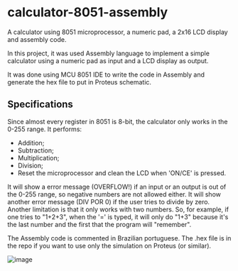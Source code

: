 # calculator-8051-assembly
A calculator using 8051 microprocessor, a numeric pad, a 2x16 LCD display and assembly code.

In this project, it was used Assembly language to implement a simple calculator using a numeric pad as input and a LCD display as output.

It was done using MCU 8051 IDE to write the code in Assembly and generate the hex file to put in Proteus schematic.

## Specifications

Since almost every register in 8051 is 8-bit, the calculator only works in the 0-255 range. It performs:

- Addition;
- Subtraction;
- Multiplication;
- Division;
- Reset the microprocessor and clean the LCD when 'ON/CE' is pressed.

It will show a error message (OVERFLOW!) if an input or an output is out of the 0-255 range, so negative numbers are not allowed either.
It will show another error message (DIV POR 0) if the user tries to divide by zero.
Another limitation is that it only works with two numbers. So, for example, if one tries to "1+2+3", when the '=' is typed, it will only do "1+3" because it's the last number and the first that the program will "remember".

The Assembly code is commented in Brazilian portuguese.
The .hex file is in the repo if you want to use only the simulation on Proteus (or similar).

![image](https://user-images.githubusercontent.com/69206952/174404173-d4b9634a-d077-4fe7-9f0c-c031b66adb63.png)

